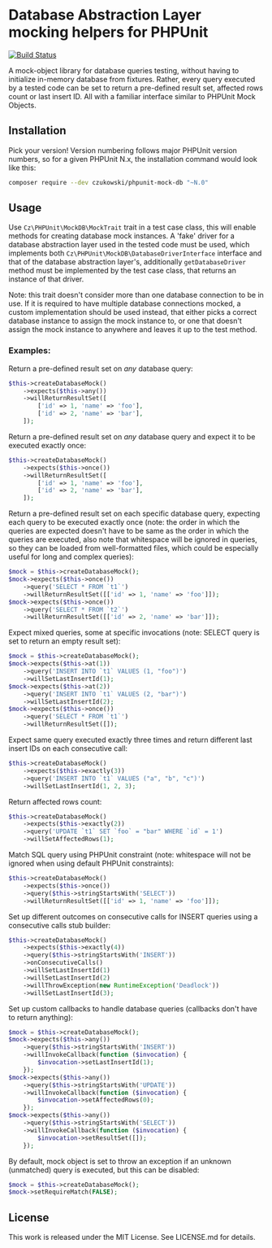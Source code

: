 Database Abstraction Layer mocking helpers for PHPUnit
======================================================

[![Build Status](https://travis-ci.org/czukowski/phpunit-mock-db.svg?branch=phpunit-4)](https://travis-ci.org/czukowski/phpunit-mock-db)

A mock-object library for database queries testing, without having to initialize in-memory
database from fixtures. Rather, every query executed by a tested code can be set to return
a pre-defined result set, affected rows count or last insert ID. All with a familiar interface
similar to PHPUnit Mock Objects.

Installation
------------

Pick your version! Version numbering follows major PHPUnit version numbers, so for a given
PHPUnit N.x, the installation command would look like this:

```sh
composer require --dev czukowski/phpunit-mock-db "~N.0"
```

Usage
-----

Use `Cz\PHPUnit\MockDB\MockTrait` trait in a test case class, this will enable methods for
creating database mock instances. A 'fake' driver for a database abstraction layer used in the
tested code must be used, which implements both `Cz\PHPUnit\MockDB\DatabaseDriverInterface`
interface and that of the database abstraction layer's, additionally `getDatabaseDriver` method
must be implemented by the test case class, that returns an instance of that driver.

Note: this trait doesn't consider more than one database connection to be in use. If it is required
to have multiple database connections mocked, a custom implementation should be used instead, that
either picks a correct database instance to assign the mock instance to, or one that doesn't assign
the mock instance to anywhere and leaves it up to the test method.

### Examples:

Return a pre-defined result set on _any_ database query:

```php
$this->createDatabaseMock()
    ->expects($this->any())
    ->willReturnResultSet([
        ['id' => 1, 'name' => 'foo'],
        ['id' => 2, 'name' => 'bar'],
    ]);
```

Return a pre-defined result set on _any_ database query and expect it to be executed exactly once:

```php
$this->createDatabaseMock()
    ->expects($this->once())
    ->willReturnResultSet([
        ['id' => 1, 'name' => 'foo'],
        ['id' => 2, 'name' => 'bar'],
    ]);
```

Return a pre-defined result set on each specific database query, expecting each query to be executed
exactly once (note: the order in which the queries are expected doesn't have to be same as the order
in which the queries are executed, also note that whitespace will be ignored in queries, so they can
be loaded from well-formatted files, which could be especially useful for long and complex queries):

```php
$mock = $this->createDatabaseMock();
$mock->expects($this->once())
    ->query('SELECT * FROM `t1`')
    ->willReturnResultSet([['id' => 1, 'name' => 'foo']]);
$mock->expects($this->once())
    ->query('SELECT * FROM `t2`')
    ->willReturnResultSet([['id' => 2, 'name' => 'bar']]);
```

Expect mixed queries, some at specific invocations (note: SELECT query is set to return an empty
result set):

```php
$mock = $this->createDatabaseMock();
$mock->expects($this->at(1))
    ->query('INSERT INTO `t1` VALUES (1, "foo")')
    ->willSetLastInsertId(1);
$mock->expects($this->at(2))
    ->query('INSERT INTO `t1` VALUES (2, "bar")')
    ->willSetLastInsertId(2);
$mock->expects($this->once())
    ->query('SELECT * FROM `t1`')
    ->willReturnResultSet([]);
```

Expect same query executed exactly three times and return different last insert IDs on each
consecutive call:

```php
$this->createDatabaseMock()
    ->expects($this->exactly(3))
    ->query('INSERT INTO `t1` VALUES ("a", "b", "c")')
    ->willSetLastInsertId(1, 2, 3);
```

Return affected rows count:

```php
$this->createDatabaseMock()
    ->expects($this->exactly(2))
    ->query('UPDATE `t1` SET `foo` = "bar" WHERE `id` = 1')
    ->willSetAffectedRows(1);
```

Match SQL query using PHPUnit constraint (note: whitespace will not be ignored when using default
PHPUnit constraints):

```php
$this->createDatabaseMock()
    ->expects($this->once())
    ->query($this->stringStartsWith('SELECT'))
    ->willReturnResultSet([['id' => 1, 'name' => 'foo']]);
```

Set up different outcomes on consecutive calls for INSERT queries using a consecutive calls stub
builder:

```php
$this->createDatabaseMock()
    ->expects($this->exactly(4))
    ->query($this->stringStartsWith('INSERT'))
    ->onConsecutiveCalls()
    ->willSetLastInsertId(1)
    ->willSetLastInsertId(2)
    ->willThrowException(new RuntimeException('Deadlock'))
    ->willSetLastInsertId(3);
```

Set up custom callbacks to handle database queries (callbacks don't have to return anything):

```php
$mock = $this->createDatabaseMock();
$mock->expects($this->any())
    ->query($this->stringStartsWith('INSERT'))
    ->willInvokeCallback(function ($invocation) {
        $invocation->setLastInsertId(1);
    });
$mock->expects($this->any())
    ->query($this->stringStartsWith('UPDATE'))
    ->willInvokeCallback(function ($invocation) {
        $invocation->setAffectedRows(0);
    });
$mock->expects($this->any())
    ->query($this->stringStartsWith('SELECT'))
    ->willInvokeCallback(function ($invocation) {
        $invocation->setResultSet([]);
    });
```

By default, mock object is set to throw an exception if an unknown (unmatched) query is executed,
but this can be disabled:

```php
$mock = $this->createDatabaseMock();
$mock->setRequireMatch(FALSE);
```

License
-------

This work is released under the MIT License. See LICENSE.md for details.
